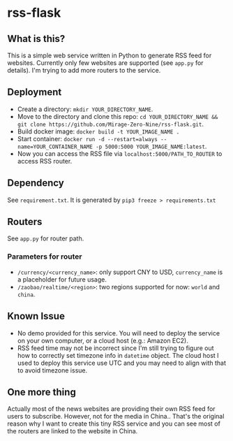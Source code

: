 # rss-flask

## What is this?

This is a simple web service written in Python to generate RSS feed for websites. Currently only few websites are supported (see `app.py` for details). I'm trying to add more routers to the service.

## Deployment

- Create a directory: `mkdir YOUR_DIRECTORY_NAME`.
- Move to the directory and clone this repo: `cd YOUR_DIRECTORY_NAME && git clone https://github.com/Mirage-Zero-Nine/rss-flask.git`.
- Build docker image: `docker build -t YOUR_IMAGE_NAME .`
- Start container: `docker run -d --restart=always --name=YOUR_CONTAINER_NAME -p 5000:5000 YOUR_IMAGE_NAME:latest`.
- Now you can access the RSS file via `localhost:5000/PATH_TO_ROUTER` to access RSS router.

## Dependency

See `requirement.txt`. It is generated by `pip3 freeze > requirements.txt`

## Routers

See `app.py` for router path. 

### Parameters for router
- `/currency/<currency_name>`: only support CNY to USD, `currency_name` is a placeholder for future usage.
- `/zaobao/realtime/<region>`: two regions supported for now: `world` and `china`.

## Known Issue
- No demo provided for this service. You will need to deploy the service on your own computer, or a cloud host (e.g.: Amazon EC2).
- RSS feed time may not be incorrect since I'm still trying to figure out how to correctly set timezone info in `datetime` object. The cloud host I used to deploy this service use UTC and you may need to align with that to avoid timezone issue.  

## One more thing

Actually most of the news websites are providing their own RSS feed for users to subscribe. However, not for the media in China.. That's the original reason why I want to create this tiny RSS service and you can see most of the routers are linked to the website in China.

